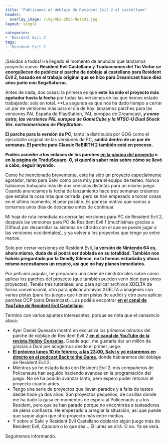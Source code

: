 ```yaml
---
title: "Publicamos el doblaje de Resident Evil 2 al castellano"
header:
  overlay_image: /img/RE2-2025-Noti01.jpg
layout: single

categories:
- 'Resident Evil 2'
tags:
- 'Resident Evil 2'
---
```


¡Saludos a todos! Ha llegado el momento de anunciar que lanzamos proyecto nuevo: **Resident Evil Castellano y Traducciones del Tío Víctor 
se enorgullecen de publicar el parche de doblaje al castellano para Resident Evil 2, basado en el trabajo original que se hizo para 
Dreamcast hace diez años junto con SegaSaturno.**

Antes de nada, dos cosas: la primera es que **este ha sido el proyecto más agotador hasta la fecha** por todas las versiones en las que hemos 
estado trabajando: seis en total. **La segunda es que nos ha dado tiempo a cerrar un par de versiones más para el día de hoy: lanzamos parches 
para las versiones PAL España de PlayStation, PAL europea de Dreamcast, ***y como extra, las versiones PAL europea de GameCube y la NTSC-U Dual 
Shock Ver. norteamericana de PlayStation.***

**El parche para la versión de PC**, tanto la distribuida por GOG como el ejecutable original de las versiones de PC, **saldrá dentro de un par 
de semanas. El parche para Classic ReBIRTH 2 también está en proceso.**

**Podéis acceder a los enlaces de los parches [en la página del proyecto](https://tiovictor.romhackhispano.org/resident-evil-2-dreamcast/) o en [la página de TraduSquare](https://tradusquare.es/proyectos/resident-evil-2/).** **O, si queréis saber más sobre cómo se llevó a cabo, seguir leyendo.**

<!--more-->

Como he mencionado brevemente, este ha sido un proyecto especialmente agotador, tanto para Salvi como para mí y para el equipo de testeo. Nunca 
habíamos trabajado más de dos consolas distintas para un mismo juego. Cuando anunciamos la fecha de lanzamiento hace tres semanas creíamos que 
estaba la cosa más que cerrada, pero se han empezado a torcer cosas en el último momento, el peor posible. Es por ese motivo que vamos a tomarnos 
unos días de descanso antes de continuar.

Mi hoja de ruta inmediata es cerrar las versiones para PC de Resident Evil 2, después las versiones para PC de Resident Evil 1 (muchísimas gracias 
a D3fau4 por desarrollar su sistema de cifrado con el que se puede jugar a las versiones occidentales), y ya volver a los proyectos que tengo yo 
entre manos.

Solo por cerrar versiones de Resident Evil, **la versión de Nintendo 64 es, ahora mismo, duda de si podrá ser doblada en su totalidad. También 
nos habéis preguntado por la Deadly Silence, no la hemos estudiado y ahora mismo necesitamos un respiro, así que no hay planes inmediatos.**

Por petición popular, he preparado una serie de minitutoriales sobre cómo aplicar los parches del proyecto (que también pueden venir bien para otros proyectos). Tenéis tres tutoriales: uno para aplicar archivos XDELTA de forma convencional, otro para aplicar archivos XDELTA a imágenes con varias pistas (para los juegos que tienen pistas de audio) y otro para aplicar parches DCP (para Dreamcast). Los podéis encontrar **[en el canal de YouTube de Resident Evil Castellano](https://www.youtube.com/@RESIDENTEVILCASTELLANO/videos)**.

Termino con varios apuntes interesantes, porque se nota que el cansancio ataca:
 - Ayer Daniel Quesada mostró en exclusiva los primeros minutos del parche de doblaje de Resident Evil 2 **[en el canal de YouTube de la revista Hobby Consolas](https://www.youtube.com/watch?v=7XQr0eT_F4s).** Desde aquí, me gustaría dar un millón de gracias a Dani por acogernos desde el primer juego.
 - **[El próximo lunes 10 de febrero, a las 23:00, Salvi y yo estaremos en directo en el podcast Back to the Game](https://www.twitch.tv/backttgame/videos)**, 
 donde hablaremos del doblaje de Resident Evil 2.
 - Mientras yo he estado liado con Resident Evil 2, mis compañeros de Policenauts han seguido haciendo avances en la programación del juego. No se ha podido 
 avanzar tanto, pero espero poder retomar el proyecto cuanto antes.
 - Tengo una serie de proyectos que llevan parados y a falta de testeo desde hace ya dos años. Son proyectos pequeños, de cosillas donde me ha dado la gusa 
 en momentos de espera al Policenauts y a los Resident, pero que se han parado porque no encontraba a testeadores de plena confianza. He empezado a arreglar 
 la situación, así que puede que saque algún que otro proyecto más entre medias.
 - Y sobre si Salvi y Resident Evil Castellano doblarán algún juego más de Resident Evil, Capcom o lo que sea... El lunes se dirá. O no. Ya se verá.

Seguiremos informando.